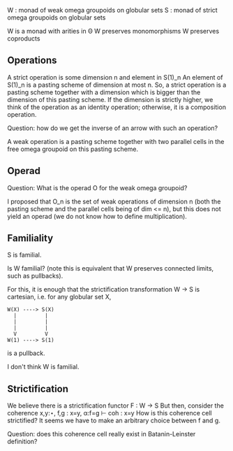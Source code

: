 W : monad of weak omega groupoids on globular sets
S : monad of strict omega groupoids on globular sets

W is a monad with arities in Θ
W preserves monomorphisms
W preserves coproducts


## Operations

A strict operation is some dimension n and element in S(1)_n
An element of S(1)_n is a pasting scheme of dimension at most n.
So, a strict operation is a pasting scheme together with a dimension which is 
bigger than the dimension of this pasting scheme.
If the dimension is strictly higher, we think of the operation as an identity
operation; otherwise, it is a composition operation.


Question: how do we get the inverse of an arrow with such an operation?

A weak operation is a pasting scheme together with two parallel cells in the
free omega groupoid on this pasting scheme.

## Operad

Question: What is the operad O for the weak omega groupoid?

I proposed that O_n is the set of weak operations of dimension n (both the 
pasting scheme and the parallel cells being of dim <= n), but this does
not yield an operad (we do not know how to define multiplication).

## Familiality
S is familial. 

Is W familial? (note this is equivalent that W preserves connected limits, such
as pullbacks).

For this, it is enough that the strictification transformation
W → S is cartesian, i.e. for any globular set X,

```
W(X) ----> S(X)
  |         |
  |         |
  |         |
  V         V
W(1) ----> S(1)
```

is a pullback.

I don't think W is familial.

## Strictification

We believe there is a strictification functor F : W → S
But then, consider the coherence x,y:⋆, f,g : x=y, α:f=g  ⊢ coh : x=y
How is this coherence cell strictified? It seems we have to make an arbitrary
choice between f and g.

Question: does this coherence cell really exist in Batanin-Leinster definition?

